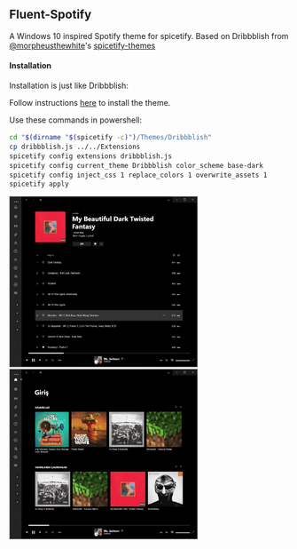 ## Fluent-Spotify

A Windows 10 inspired Spotify theme for spicetify.
Based on Dribbblish from [@morpheusthewhite](https://github.com/morpheusthewhite)'s [spicetify-themes](www.github.com/morpheusthewhite/spicetify-themes)



#### Installation

Installation is just like Dribbblish:

Follow instructions [here](https://github.com/morpheusthewhite/spicetify-themes/tree/master/Dribbblish) to install the theme.

Use these commands in powershell:

```bash
cd "$(dirname "$(spicetify -c)")/Themes/Dribbblish"
cp dribbblish.js ../../Extensions
spicetify config extensions dribbblish.js
spicetify config current_theme Dribbblish color_scheme base-dark
spicetify config inject_css 1 replace_colors 1 overwrite_assets 1
spicetify apply
```

<img src="https://github.com/baris-inandi/fluent-spotify/raw/main/screenshots/album.png" alt="screenshot" style="zoom: 33%; border: solid 6px gray;" />

<img src="https://github.com/baris-inandi/fluent-spotify/raw/main/screenshots/main.png" alt="screenshot" style="zoom: 33%; border: solid 6px gray" />